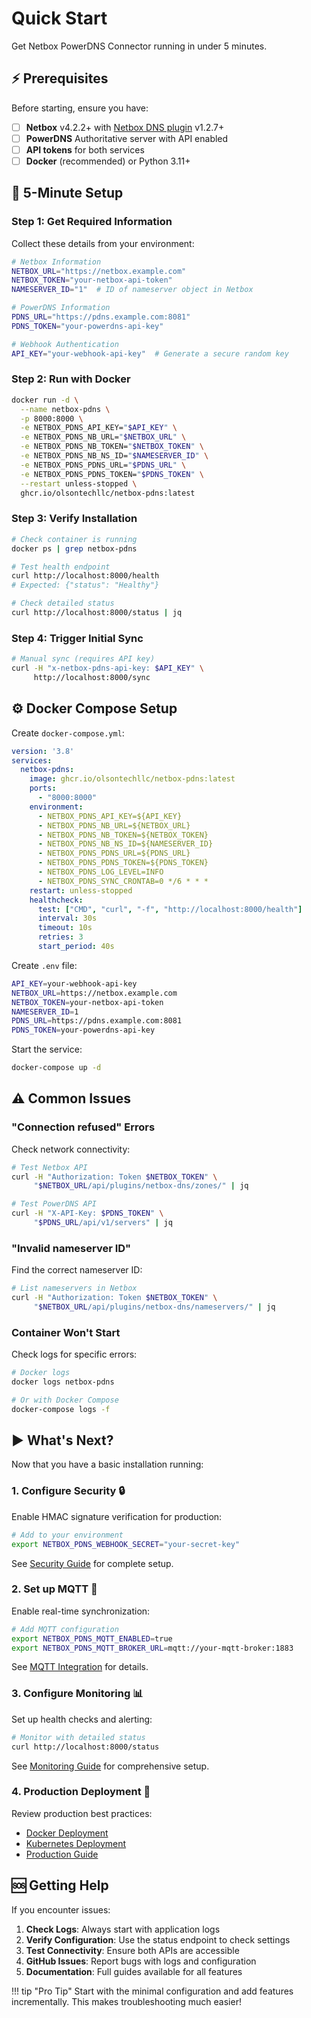 # Quick Start

Get Netbox PowerDNS Connector running in under 5 minutes.

## :zap: Prerequisites

Before starting, ensure you have:

- [ ] **Netbox** v4.2.2+ with [Netbox DNS plugin](https://github.com/peteeckel/netbox-plugin-dns) v1.2.7+
- [ ] **PowerDNS** Authoritative server with API enabled
- [ ] **API tokens** for both services
- [ ] **Docker** (recommended) or Python 3.11+

## :rocket: 5-Minute Setup

### Step 1: Get Required Information

Collect these details from your environment:

```bash
# Netbox Information
NETBOX_URL="https://netbox.example.com"
NETBOX_TOKEN="your-netbox-api-token"
NAMESERVER_ID="1"  # ID of nameserver object in Netbox

# PowerDNS Information  
PDNS_URL="https://pdns.example.com:8081"
PDNS_TOKEN="your-powerdns-api-key"

# Webhook Authentication
API_KEY="your-webhook-api-key"  # Generate a secure random key
```

### Step 2: Run with Docker

```bash
docker run -d \
  --name netbox-pdns \
  -p 8000:8000 \
  -e NETBOX_PDNS_API_KEY="$API_KEY" \
  -e NETBOX_PDNS_NB_URL="$NETBOX_URL" \
  -e NETBOX_PDNS_NB_TOKEN="$NETBOX_TOKEN" \
  -e NETBOX_PDNS_NB_NS_ID="$NAMESERVER_ID" \
  -e NETBOX_PDNS_PDNS_URL="$PDNS_URL" \
  -e NETBOX_PDNS_PDNS_TOKEN="$PDNS_TOKEN" \
  --restart unless-stopped \
  ghcr.io/olsontechllc/netbox-pdns:latest
```

### Step 3: Verify Installation

```bash
# Check container is running
docker ps | grep netbox-pdns

# Test health endpoint
curl http://localhost:8000/health
# Expected: {"status": "Healthy"}

# Check detailed status
curl http://localhost:8000/status | jq
```

### Step 4: Trigger Initial Sync

```bash
# Manual sync (requires API key)
curl -H "x-netbox-pdns-api-key: $API_KEY" \
     http://localhost:8000/sync
```

## :gear: Docker Compose Setup

Create `docker-compose.yml`:

```yaml
version: '3.8'
services:
  netbox-pdns:
    image: ghcr.io/olsontechllc/netbox-pdns:latest
    ports:
      - "8000:8000"
    environment:
      - NETBOX_PDNS_API_KEY=${API_KEY}
      - NETBOX_PDNS_NB_URL=${NETBOX_URL}
      - NETBOX_PDNS_NB_TOKEN=${NETBOX_TOKEN}
      - NETBOX_PDNS_NB_NS_ID=${NAMESERVER_ID}
      - NETBOX_PDNS_PDNS_URL=${PDNS_URL}
      - NETBOX_PDNS_PDNS_TOKEN=${PDNS_TOKEN}
      - NETBOX_PDNS_LOG_LEVEL=INFO
      - NETBOX_PDNS_SYNC_CRONTAB=0 */6 * * *
    restart: unless-stopped
    healthcheck:
      test: ["CMD", "curl", "-f", "http://localhost:8000/health"]
      interval: 30s
      timeout: 10s
      retries: 3
      start_period: 40s
```

Create `.env` file:

```bash
API_KEY=your-webhook-api-key
NETBOX_URL=https://netbox.example.com
NETBOX_TOKEN=your-netbox-api-token
NAMESERVER_ID=1
PDNS_URL=https://pdns.example.com:8081
PDNS_TOKEN=your-powerdns-api-key
```

Start the service:

```bash
docker-compose up -d
```

## :warning: Common Issues

### "Connection refused" Errors

Check network connectivity:

```bash
# Test Netbox API
curl -H "Authorization: Token $NETBOX_TOKEN" \
     "$NETBOX_URL/api/plugins/netbox-dns/zones/" | jq

# Test PowerDNS API  
curl -H "X-API-Key: $PDNS_TOKEN" \
     "$PDNS_URL/api/v1/servers" | jq
```

### "Invalid nameserver ID" 

Find the correct nameserver ID:

```bash
# List nameservers in Netbox
curl -H "Authorization: Token $NETBOX_TOKEN" \
     "$NETBOX_URL/api/plugins/netbox-dns/nameservers/" | jq
```

### Container Won't Start

Check logs for specific errors:

```bash
# Docker logs
docker logs netbox-pdns

# Or with Docker Compose
docker-compose logs -f
```

## :arrow_forward: What's Next?

Now that you have a basic installation running:

### 1. **Configure Security** :lock:
Enable HMAC signature verification for production:

```bash
# Add to your environment
export NETBOX_PDNS_WEBHOOK_SECRET="your-secret-key"
```

See [Security Guide](security.md) for complete setup.

### 2. **Set up MQTT** :arrows_counterclockwise:
Enable real-time synchronization:

```bash
# Add MQTT configuration
export NETBOX_PDNS_MQTT_ENABLED=true
export NETBOX_PDNS_MQTT_BROKER_URL=mqtt://your-mqtt-broker:1883
```

See [MQTT Integration](mqtt.md) for details.

### 3. **Configure Monitoring** :bar_chart:
Set up health checks and alerting:

```bash
# Monitor with detailed status
curl http://localhost:8000/status
```

See [Monitoring Guide](monitoring.md) for comprehensive setup.

### 4. **Production Deployment** :rocket:
Review production best practices:

- [Docker Deployment](deployment/docker.md)
- [Kubernetes Deployment](deployment/kubernetes.md)  
- [Production Guide](deployment/production.md)

## :sos: Getting Help

If you encounter issues:

1. **Check Logs**: Always start with application logs
2. **Verify Configuration**: Use the status endpoint to check settings
3. **Test Connectivity**: Ensure both APIs are accessible
4. **GitHub Issues**: Report bugs with logs and configuration
5. **Documentation**: Full guides available for all features

!!! tip "Pro Tip"
    Start with the minimal configuration and add features incrementally. This makes troubleshooting much easier!